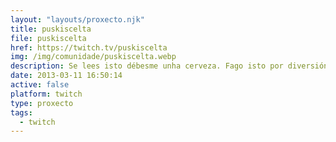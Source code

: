 ```yaml
---
layout: "layouts/proxecto.njk"
title: puskiscelta
file: puskiscelta
href: https://twitch.tv/puskiscelta
img: /img/comunidade/puskiscelta.webp
description: Se lees isto débesme unha cerveza. Fago isto por diversión, non son profesional nin aspiro a elo. Se sigues lendo isto débesme dúas.
date: 2013-03-11 16:50:14
active: false
platform: twitch
type: proxecto
tags:
  - twitch
---
```

